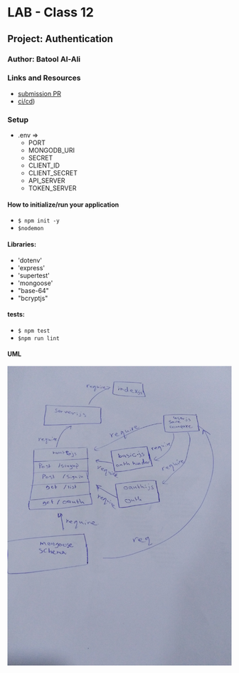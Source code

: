 
# LAB - Class 12

## Project: Authentication

### Author: Batool Al-Ali

### Links and Resources

- [submission PR](https://github.com/batool-alali-401-advanced-javascript/Authentication/pull/4)
- [ci/cd](https://github.com/batool-alali-401-advanced-javascript/Authentication/runs/747741475)) 


### Setup
- .env => 
    - PORT
    - MONGODB_URI
    - SECRET
    - CLIENT_ID
    - CLIENT_SECRET
    - API_SERVER
    - TOKEN_SERVER

#### How to initialize/run your application 
- `$ npm init -y`
- `$nodemon`

#### Libraries:
- 'dotenv'
- 'express'
- 'supertest' 
- 'mongoose'
- "base-64"
- "bcryptjs"


#### tests:
- `$ npm test`
- `$npm run lint`


#### UML
![UML Diagram](UML2.jpg)